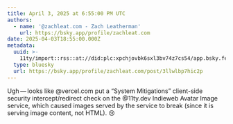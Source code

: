 ```yaml
---
title: April 3, 2025 at 6:55:00 PM UTC
authors:
  - name: '@zachleat.com - Zach Leatherman'
    url: https://bsky.app/profile/zachleat.com
date: 2025-04-03T18:55:00.000Z
metadata:
  uuid: >-
    11ty/import::rss::at://did:plc:xpchjovbk6sxl3bv74z7cs54/app.bsky.feed.post/3llwlbp7hic2p
  type: bluesky
  url: https://bsky.app/profile/zachleat.com/post/3llwlbp7hic2p
---
```

Ugh — looks like @vercel.com put a “System Mitigations” client-side security intercept/redirect check on the @11ty.dev Indieweb Avatar Image service, which caused images served by the service to break (since it is serving image content, not HTML). 😢